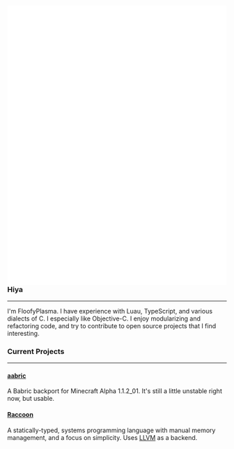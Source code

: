 <img src="https://raw.githubusercontent.com/FloofyPlasma/FloofyPlasma/refs/heads/main/github-metrics.svg" align="right">

### Hiya
---

I'm FloofyPlasma. I have experience with Luau, TypeScript, and various dialects of C. I especially like Objective-C. I enjoy modularizing and refactoring code,
and try to contribute to open source projects that I find interesting.

### Current Projects
---

#### [aabric](https://github.com/FloofyPlasma/aabric-example-mod)

A Babric backport for Minecraft Alpha 1.1.2_01. It's still a little unstable right now, but usable.

#### [Raccoon](https://github.com/FloofyPlasma/raccoon)

A statically-typed, systems programming language with manual memory management, and a focus on simplicity. Uses [LLVM](https://github.com/llvm/llvm-project) as a backend.
